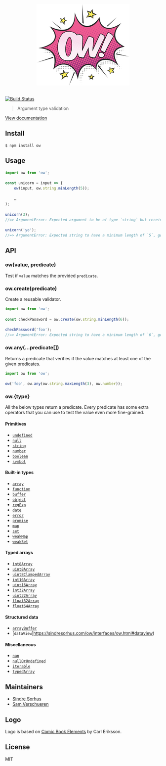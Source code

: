 <p align="center">
	<img src="media/logo.png" width="300">
	<br>
	<br>
</p>

[![Build Status](https://travis-ci.org/sindresorhus/ow.svg?branch=master)](https://travis-ci.org/sindresorhus/ow)

> Argument type validation

[View documentation](https://sindresorhus.com/ow/interfaces/ow.html)


## Install

```
$ npm install ow
```


## Usage

```ts
import ow from 'ow';

const unicorn = input => {
	ow(input, ow.string.minLength(5));

	…
);

unicorn(3);
//=> ArgumentError: Expected argument to be of type `string` but received type `number`

unicorn('yo');
//=> ArgumentError: Expected string to have a minimum length of `5`, got `yo`
```


## API

### ow(value, predicate)

Test if `value` matches the provided `predicate`.

### ow.create(predicate)

Create a reusable validator.

```ts
import ow from 'ow';

const checkPassword = ow.create(ow.string.minLength(6));

checkPassword('foo');
//=> ArgumentError: Expected string to have a minimum length of `6`, got `foo`
```

### ow.any(...predicate[])

Returns a predicate that verifies if the value matches at least one of the given predicates.

```ts
import ow from 'ow';

ow('foo', ow.any(ow.string.maxLength(3), ow.number));
```

### ow.{type}

All the below types return a predicate. Every predicate has some extra operators that you can use to test the value even more fine-grained.

#### Primitives

- [`undefined`](https://sindresorhus.com/ow/interfaces/ow.html#undefined)
- [`null`](https://sindresorhus.com/ow/interfaces/ow.html#null)
- [`string`](https://sindresorhus.com/ow/classes/stringpredicate.html)
- [`number`](https://sindresorhus.com/ow/classes/numberpredicate.html)
- [`boolean`](https://sindresorhus.com/ow/classes/booleanpredicate.html)
- [`symbol`](https://sindresorhus.com/ow/interfaces/ow.html#symbol)

#### Built-in types

- [`array`](https://sindresorhus.com/ow/classes/arraypredicate.html)
- [`function`](https://sindresorhus.com/ow/interfaces/ow.html#function)
- [`buffer`](https://sindresorhus.com/ow/interfaces/ow.html#buffer)
- [`object`](https://sindresorhus.com/ow/classes/objectpredicate.html)
- [`regExp`](https://sindresorhus.com/ow/interfaces/ow.html#regexp)
- [`date`](https://sindresorhus.com/ow/classes/datepredicate.html)
- [`error`](https://sindresorhus.com/ow/classes/errorpredicate.html)
- [`promise`](https://sindresorhus.com/ow/interfaces/ow.html#promise)
- [`map`](https://sindresorhus.com/ow/classes/mappredicate.html)
- [`set`](https://sindresorhus.com/ow/classes/setpredicate.html)
- [`weakMap`](https://sindresorhus.com/ow/classes/weakmappredicate.html)
- [`weakSet`](https://sindresorhus.com/ow/classes/weaksetpredicate.html)

#### Typed arrays

- [`int8Array`](https://sindresorhus.com/ow/interfaces/ow.html#int8Array)
- [`uint8Array`](https://sindresorhus.com/ow/interfaces/ow.html#uint8Array)
- [`uint8ClampedArray`](https://sindresorhus.com/ow/interfaces/ow.html#uint8ClampedArray)
- [`int16Array`](https://sindresorhus.com/ow/interfaces/ow.html#int16Array)
- [`uint16Array`](https://sindresorhus.com/ow/interfaces/ow.html#uint16Array)
- [`int32Array`](https://sindresorhus.com/ow/interfaces/ow.html#in32Array)
- [`uint32Array`](https://sindresorhus.com/ow/interfaces/ow.html#uin32Array)
- [`float32Array`](https://sindresorhus.com/ow/interfaces/ow.html#float32Array)
- [`float64Array`](https://sindresorhus.com/ow/interfaces/ow.html#float64Array)

#### Structured data

- [`arrayBuffer`](https://sindresorhus.com/ow/interfaces/ow.html#arraybuffer)
- [`dataView`]https://sindresorhus.com/ow/interfaces/ow.html#dataview)

#### Miscellaneous

- [`nan`](https://sindresorhus.com/ow/interfaces/ow.html#nan)
- [`nullOrUndefined`](https://sindresorhus.com/ow/interfaces/ow.html#nullorundefined)
- [`iterable`](https://sindresorhus.com/ow/interfaces/ow.html#iterable)
- [`typedArray`](https://sindresorhus.com/ow/interfaces/ow.html#typedarray)


## Maintainers

- [Sindre Sorhus](https://github.com/sindresorhus)
- [Sam Verschueren](https://github.com/SamVerschueren)


## Logo

Logo is based on [Comic Book Elements](https://creativemarket.com/swedishpoints/232087-Comic-Book-Elements) by Carl Eriksson.


## License

MIT
